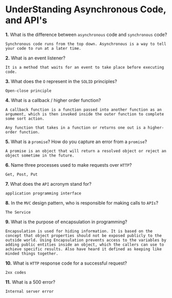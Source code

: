 # UnderStanding Asynchronous Code, and API's

**1.** What is the difference between `asynchronous` code and `synchronous` code?
<!-- enter you answer in the space below -->
```
Synchronous code runs from the top down. Asynchronous is a way to tell your code to run at a later time.
```
**2.** What is an event listener?
<!-- enter you answer in the space below -->
```
It is a method that waits for an event to take place before executing code.
```
**3.** What does the `O` represent in the `SOLID` principles?
<!-- enter you answer in the space below -->
```
Open-close principle
```
**4.** What is a callback / higher order function?
<!-- enter you answer in the space below -->
```
A callback function is a function passed into another function as an argument, which is then invoked inside the outer function to complete some sort action.

Any function that takes in a function or returns one out is a higher-order function.
```
**5.** What is a `promise`? How do you capture an error from a `promise`?
<!-- enter you answer in the space below -->
```
A promise is an object that will return a resolved object or reject an object sometime in the future.
```
**6.** Name three processes used to make requests over `HTTP`?
<!-- enter you answer in the space below -->
```
Get, Post, Put
```
**7.** What does the `API` acronym stand for?
<!-- enter you answer in the space below -->
```
application programming interface
```
**8.** In the `MVC` design pattern, who is responsible for making calls to `APIs`?
<!-- enter you answer in the space below -->
```
The Service
```
**9.** What is the purpose of encapsulation in programming?
<!-- enter you answer in the space below -->
```
Encapsulation is used for hiding information. It is based on the concept that object properties should not be exposed publicly to the outside world. Using Encapsulation prevents access to the variables by adding public entities inside an object, which the callers can use to achieve specific results. Also have heard it defined as keeping like minded things together.
```
**10.** What is `HTTP` response code for a successful request?
<!-- enter you answer in the space below -->
```
2xx codes
```
**11.** What is a 500 error?
<!-- enter you answer in the space below -->
```
Internal server error
```